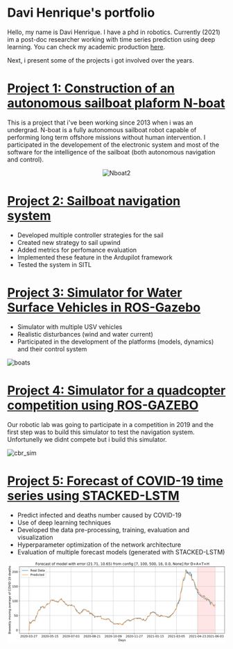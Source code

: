 # Davi Henrique's portfolio

Hello, my name is Davi Henrique. I have a phd in robotics. Currently (2021) im a post-doc researcher working with time series prediction using deep learning. You can check my academic production [here](https://scholar.google.com.br/citations?user=_vNl6lAAAAAJ&hl=en).

Next, i present some of the projects i got involved over the years.


# [Project 1: Construction of an autonomous sailboat plaform N-boat](https://nboat-documentation.readthedocs.io/en/master/index.html)

This is a project that i've been working since 2013 when i was an undergrad. N-boat is a fully autonomous sailboat robot capable of performing long term offshore missions without human intervention. I participated in the developement of the electronic system and most of the software for the intelligence of the sailboat (both autonomous navigation and control).

<p align="center">
  <img src="https://nboat-documentation.readthedocs.io/en/nboat2/_images/nboat.png" width="400" alt="Nboat2"/>
</p>

# [Project 2: Sailboat navigation system](https://github.com/Natalnet/ardupilot/tree/nboat_develop)

- Developed multiple controller strategies for the sail
- Created new strategy to sail upwind
- Added metrics for perfomance evaluation
- Implemented these feature in the Ardupilot framework
- Tested the system in SITL

# [Project 3: Simulator for Water Surface Vehicles in ROS-Gazebo](https://github.com/disaster-robotics-proalertas/usv_sim_lsa)

- Simulator with multiple USV vehicles
- Realistic disturbances (wind and water current)
- Participated in the development of the platforms (models, dynamics) and their control system

![boats](https://raw.githubusercontent.com/disaster-robotics-proalertas/usv_sim_lsa/master/images/barcos4.png)


# [Project 4: Simulator for a quadcopter competition using ROS-GAZEBO](https://github.com/Natalnet/cbr_petrobras)

Our robotic lab was going to participate in a competition in 2019 and the first step was to build this simulator to test the navigation system. Unfortunelly we didnt compete but i build this simulator.

![cbr_sim](https://user-images.githubusercontent.com/2212793/64193224-bae94280-ce52-11e9-8a00-676d157d9d0f.png)

# [Project 5: Forecast of COVID-19 time series using STACKED-LSTM](https://github.com/Natalnet/ncovid-air-paper)

- Predict infected and deaths number caused by COVID-19
- Use of deep learning techniques
- Developed the data pre-processing, training, evaluation and visualization
- Hyperparameter optimization of the network architecture
- Evaluation of multiple forecast models (generated with STACKED-LSTM)

![covid_forecast](https://github.com/Natalnet/ncovid-air-paper/blob/main/forecasted_curve.png)  
